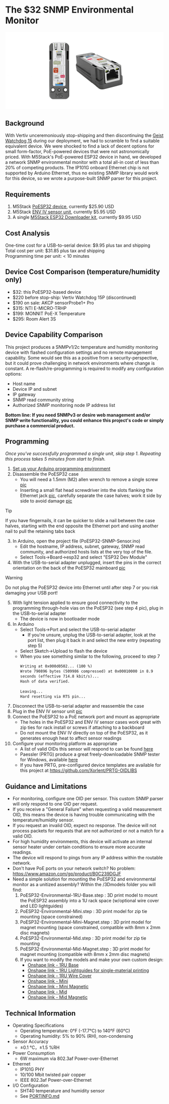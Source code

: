 # The $32 SNMP Environmental Monitor
![PoESP32 Animated Image](https://github.com/Xorlent/PoESP32-SNMP-Environmental-Monitor/blob/main/images/PoESP32-Title.gif)
## Background
With Vertiv unceremoniously stop-shipping and then discontinuing the [Geist Watchdog 15](https://www.vertiv.com/en-us/products-catalog/monitoring-control-and-management/monitoring/watchdog-15/#/benefits-features) during our deployment, we had to scramble to find a suitable equivalent device.  We were shocked to find a lack of decent options for small form-factor, PoE-powered devices that were not astronomically priced.  With M5Stack's PoE-powered ESP32 device in hand, we developed a network SNMP environmental monitor with a total all-in cost of less than 20% of competing products.  The IP101G onboard Ethernet chip is not supported by Arduino Ethernet, thus no existing SNMP library would work for this device, so we wrote a purpose-built SNMP parser for this project.

## Requirements
1. M5Stack [PoESP32 device](https://shop.m5stack.com/products/esp32-ethernet-unit-with-poe), currently $25.90 USD
2. M5Stack [ENV IV sensor unit](https://shop.m5stack.com/products/env-iv-unit-with-temperature-humidity-air-pressure-sensor-sht40-bmp280), currently $5.95 USD
3. A single [M5Stack ESP32 Downloader kit](https://shop.m5stack.com/products/esp32-downloader-kit), currently $9.95 USD

## Cost Analysis
One-time cost for a USB-to-serial device: $9.95 plus tax and shipping  
Total cost per unit: $31.85 plus tax and shipping  
Programming time per unit: < 10 minutes  

## Device Cost Comparison (temperature/humidity only)
- $32: this PoESP32-based device
- $220 before stop-ship: Vertiv Watchdog 15P (discontinued)
- $190 on sale: AKCP sensorProbe1+ Pro
- $315: NTI E-MICRO-TRHP
- $199: MONNIT PoE-X Temperature
- $295: Room Alert 3S

## Device Capability Comparison
This project produces a SNMPv1/2c temperature and humidity monitoring device with flashed configuration settings and no remote management capability.  Some would see this as a positive from a security-perspective, but it could prove challenging in network environments where change is constant.  A re-flash/re-programming is required to modify any configuration options:
- Host name
- Device IP and subnet
- IP gateway
- SNMP read community string
- Authorized SNMP monitoring node IP address list

__Bottom line: If you need SNMPv3 or desire web management and/or SNMP write functionality, you could enhance this project's code or simply purchase a commercial product.__

## Programming
_Once you've successfully programmed a single unit, skip step 1.  Repeating this process takes 5 minutes from start to finish._
1. [Set up your Arduino programming environment](https://github.com/Xorlent/PoESP32-SNMP-Environmental-Monitor/blob/main/ARDUINO-SETUP.md)
2. Disassemble the PoESP32 case
   - You will need a 1.5mm (M2) allen wrench to remove a single screw [pic](https://github.com/Xorlent/PoESP32-SNMP-Environmental-Monitor/blob/main/images/1-Allen.jpg)
   - Inserting a small flat head screwdriver into the slots flanking the Ethernet jack [pic](https://github.com/Xorlent/PoESP32-SNMP-Environmental-Monitor/blob/main/images/2-Slots.jpg), carefully separate the case halves; work it side by side to avoid damage [pic](https://github.com/Xorlent/PoESP32-SNMP-Environmental-Monitor/blob/main/images/3-Tabs.jpg)
> [!TIP]
> If you have fingernails, it can be quicker to slide a nail between the case halves, starting with the end opposite the Ethernet port and using another nail to pull the retaining tabs back
3. In Arduino, open the project file (PoESP32-SNMP-Sensor.ino)
   - Edit the hostname, IP address, subnet, gateway, SNMP read community, and authorized hosts lists at the very top of the file.
   - Select Tools->Board->esp32 and select "ESP32 Dev Module"
4. With the USB-to-serial adapter unplugged, insert the pins in the correct orientation on the back of the PoESP32 mainboard [pic](https://github.com/Xorlent/PoESP32-SNMP-Environmental-Monitor/blob/main/images/4-Programmer.jpg)
> [!WARNING]
> Do not plug the PoESP32 device into Ethernet until after step 7 or you risk damaging your USB port!
5. With light tension applied to ensure good connectivity to the programming through-hole vias on the PoESP32 (see step 4 pic), plug in the USB-to-serial adapter
   - The device is now in bootloader mode
6. In Arduino
   - Select Tools->Port and select the USB-to-serial adapter
     - If you're unsure, unplug the USB-to-serial adapter, look at the port list, then plug it back in and select the new entry (repeating step 5)
   - Select Sketch->Upload to flash the device
   - When you see something similar to the following, proceed to step 7
     ```
     Writing at 0x000d0502... (100 %)
     Wrote 790896 bytes (509986 compressed) at 0x00010000 in 8.9 seconds (effective 714.8 kbit/s)...
     Hash of data verified.

     Leaving...
     Hard resetting via RTS pin...
7. Disconnect the USB-to-serial adapter and reassemble the case
8. Plug in the ENV IV sensor unit [pic](https://github.com/Xorlent/PoESP32-SNMP-Environmental-Monitor/blob/main/images/5-Assembled.jpg)
9. Connect the PoESP32 to a PoE network port and mount as appropriate
   - The holes in the PoESP32 and ENV IV sensor cases work great with zip ties for rack install or screws if attaching to a backboard
   - Do not mount the ENV IV directly on top of the PoESP32, as it generates enough heat to affect sensor readings
10. Configure your monitoring platform as appropriate
    - A list of valid OIDs this sensor will respond to can be found [here](https://github.com/Xorlent/PoESP32-SNMP-Environmental-Monitor/blob/main/OIDINFO.md)
    - Paessler (PRTG) produce a great freely-downloadable SNMP tester for Windows, available [here](https://www.paessler.com/tools/snmptester)
    - If you have PRTG, pre-configured device templates are available for this project at https://github.com/Xorlent/PRTG-OIDLIBS

## Guidance and Limitations
- For monitoring, configure one OID per sensor.  This custom SNMP parser will only respond to one OID per request.
- If you receive a "General Failure" when requesting a valid measurement OID, this means the device is having trouble communicating with the temperature/humidity sensor.
- If you request an invalid OID, expect no response.  The device will not process packets for requests that are not authorized or not a match for a valid OID.
- For high humidity environments, this device will activate an internal sensor heater under certain conditions to ensure more accurate readings.
- The device will respond to pings from any IP address within the routable network.
- Don't have PoE ports on your network switch?  No problem: https://www.amazon.com/gp/product/B0C239DGJF
- Need a simple solution for mounting the PoESP32 and environmental monitor as a unitized assembly?  Within the /3Dmodels folder you will find:
  1. PoESP32-Environmental-1RU-Base.step : 3D print model to mount the PoESP32 assembly into a 1U rack space (w/optional wire cover and LED lightguides)
  2. PoESP32-Environmental-Mini.step : 3D print model for zip tie mounting (space constrained)
  3. PoESP32-Environmental-Mini-Magnet.step : 3D print model for magnet mounting (space constrained, compatible with 8mm x 2mm disc magnets)
  4. PoESP32-Environmental-Mid.step : 3D print model for zip tie mounting
  5. PoESP32-Environmental-Mid-Magnet.step : 3D print model for magnet mounting (compatible with 8mm x 2mm disc magnets)
  6. If you want to modify the models and make your own custom design:
     - [Onshape link - 1RU Base](https://cad.onshape.com/documents/126ed9d0ea20223ee2558e2e/w/5dc774b929e3cc882e2ccc02/e/70eb0dc678e6fe37b06c7b4d?renderMode=0&uiState=6674e589c5f25f7f012b9c1e)
     - [Onshape link - 1RU Lightguides for single-material printing](https://cad.onshape.com/documents/126ed9d0ea20223ee2558e2e/w/5dc774b929e3cc882e2ccc02/e/16542899019e9250b0249f1e?renderMode=0&uiState=6674e5a1c5f25f7f012b9c2a)
     - [Onshape link - 1RU Wire Cover](https://cad.onshape.com/documents/126ed9d0ea20223ee2558e2e/w/5dc774b929e3cc882e2ccc02/e/cc43e711478951692c63e341?renderMode=0&uiState=6674e5aec5f25f7f012b9c2f)
     - [Onshape link - Mini](https://cad.onshape.com/documents/126ed9d0ea20223ee2558e2e/w/f747afb8fc8c6e8e288e0fc9/e/70eb0dc678e6fe37b06c7b4d?renderMode=0&uiState=666d1111cd9bd3671768c9c6)
     - [Onshape link - Mini Magnetic](https://cad.onshape.com/documents/126ed9d0ea20223ee2558e2e/w/bfca9ecb4e85ab436c8e3736/e/70eb0dc678e6fe37b06c7b4d?renderMode=0&uiState=666d10f6cd9bd3671768c9a8)
     - [Onshape link - Mid](https://cad.onshape.com/documents/126ed9d0ea20223ee2558e2e/w/86908f6e4038f162632614a8/e/70eb0dc678e6fe37b06c7b4d?renderMode=0&uiState=666d10c5cd9bd3671768c95a)
     - [Onshape link - Mid Magnetic](https://cad.onshape.com/documents/126ed9d0ea20223ee2558e2e/w/887531df77e994a6e9e16eac/e/70eb0dc678e6fe37b06c7b4d?renderMode=0&uiState=666d10e8cd9bd3671768c99a)

## Technical Information
- Operating Specifications
  - Operating temperature: 0°F (-17.7°C) to 140°F (60°C)
  - Operating humidity: 5% to 90% (RH), non-condensing
- Sensor Accuracy
  - ±0.1 °C，±1.5 %RH
- Power Consumption
  - 6W maximum via 802.3af Power-over-Ethernet
- Ethernet
  - IP101G PHY
  - 10/100 Mbit twisted pair copper
  - IEEE 802.3af Power-over-Ethernet
- I/O Configuration
  - SHT40 temperature and humidity sensor
  - See [PORTINFO.md](https://github.com/Xorlent/PoESP32-SNMP-Environmental-Monitor/blob/main/PORTINFO.md)
